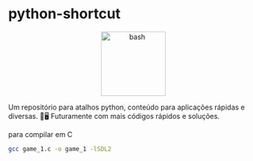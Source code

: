 # python-shortcut

<p align="center">
  <a target="_blank" rel="noreferrer"> <img src="https://upload.wikimedia.org/wikipedia/commons/thumb/c/c3/Python-logo-notext.svg/1869px-Python-logo-notext.svg.png" alt="bash" height="130"/> </a>
</p>

Um repositório para atalhos python, conteúdo para aplicações rápidas e diversas. 🐛🖥️ Futuramente com mais códigos rápidos e soluções.

para compilar em C
```bash
gcc game_1.c -o game_1 -lSDL2 
```